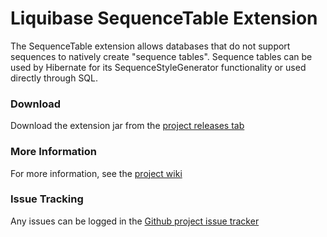 Liquibase SequenceTable Extension
=======================

The SequenceTable extension allows databases that do not support sequences to natively create "sequence tables". Sequence tables can be used by Hibernate for its SequenceStyleGenerator functionality or used directly through SQL.

### Download

Download the extension jar from the [project releases tab](https://github.com/liquibase/liquibase-sequencetable/releases)

### More Information

For more information, see the [project wiki](https://github.com/liquibase/liquibase-sequencetable/wiki)

### Issue Tracking

Any issues can be logged in the [Github project issue tracker](https://github.com/liquibase/liquibase-sequencetable/issues)